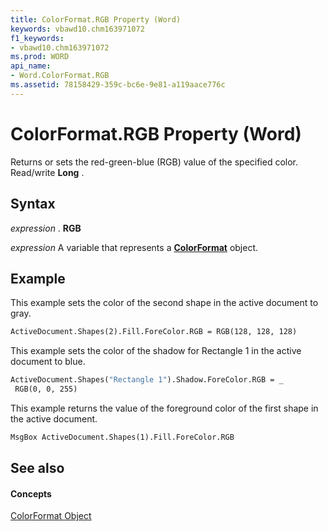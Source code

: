 ```yaml
---
title: ColorFormat.RGB Property (Word)
keywords: vbawd10.chm163971072
f1_keywords:
- vbawd10.chm163971072
ms.prod: WORD
api_name:
- Word.ColorFormat.RGB
ms.assetid: 78158429-359c-bc6e-9e81-a119aace776c
---
```



# ColorFormat.RGB Property (Word)

Returns or sets the red-green-blue (RGB) value of the specified color. Read/write  **Long** .


## Syntax

 _expression_ . **RGB**

 _expression_ A variable that represents a **[ColorFormat](colorformat-object-word.md)** object.


## Example

This example sets the color of the second shape in the active document to gray.


```vb
ActiveDocument.Shapes(2).Fill.ForeColor.RGB = RGB(128, 128, 128)
```

This example sets the color of the shadow for Rectangle 1 in the active document to blue.




```vb
ActiveDocument.Shapes("Rectangle 1").Shadow.ForeColor.RGB = _ 
 RGB(0, 0, 255)
```

This example returns the value of the foreground color of the first shape in the active document.




```vb
MsgBox ActiveDocument.Shapes(1).Fill.ForeColor.RGB
```


## See also


#### Concepts


[ColorFormat Object](colorformat-object-word.md)

